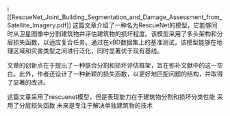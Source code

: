 ![[RescueNet_Joint_Building_Segmentation_and_Damage_Assessment_from_Satellite_Imagery.pdf]]
这篇文章介绍了一种名为RescueNet的模型，它能够同时从卫星图像中分割建筑物并评估建筑物的损坏程度。该模型采用了多头架构和分层损失函数，以适应复合任务。通过在xBD数据集上的基准测试，该模型能够在地理区域和灾害类型之间进行泛化，同时显著优于现有基线。

文章的创新点在于提出了一种联合分割和损坏评估框架，旨在弥补文献中的这一空白。此外，作者还设计了一种新颖的损失函数，以更好地匹配问题的结构，并取得了显著的改进。

这篇文章采用了rescuenet模型，但是表现能力在于建筑物分割和损坏分类性能
采用了分层损失函数
未来是专注于解决单独建筑物的技术
